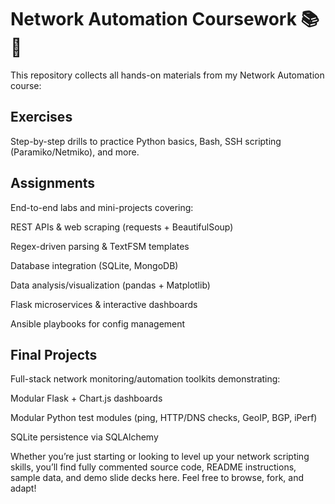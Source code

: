# Network Automation Coursework 📚🤖
This repository collects all hands-on materials from my Network Automation course:

## Exercises
Step-by-step drills to practice Python basics, Bash, SSH scripting (Paramiko/Netmiko), and more.

## Assignments
End-to-end labs and mini-projects covering:

REST APIs & web scraping (requests + BeautifulSoup)

Regex-driven parsing & TextFSM templates

Database integration (SQLite, MongoDB)

Data analysis/visualization (pandas + Matplotlib)

Flask microservices & interactive dashboards

Ansible playbooks for config management

## Final Projects
Full-stack network monitoring/automation toolkits demonstrating:

Modular Flask + Chart.js dashboards

Modular Python test modules (ping, HTTP/DNS checks, GeoIP, BGP, iPerf)

SQLite persistence via SQLAlchemy


Whether you’re just starting or looking to level up your network scripting skills, you’ll find fully commented source code, README instructions, sample data, and demo slide decks here. Feel free to browse, fork, and adapt!
